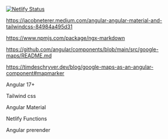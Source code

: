 [![Netlify Status](https://api.netlify.com/api/v1/badges/7da29450-d489-4c59-9c2e-61d0cc5f52f0/deploy-status)](https://app.netlify.com/sites/new-schlosswochen/deploys)

https://jacobneterer.medium.com/angular-angular-material-and-tailwindcss-84984a495d31

https://www.npmjs.com/package/ngx-markdown

https://github.com/angular/components/blob/main/src/google-maps/README.md

https://timdeschryver.dev/blog/google-maps-as-an-angular-component#mapmarker

Angular 17+

Tailwind css

Angular Material

Netlify Functions

Angular prerender
